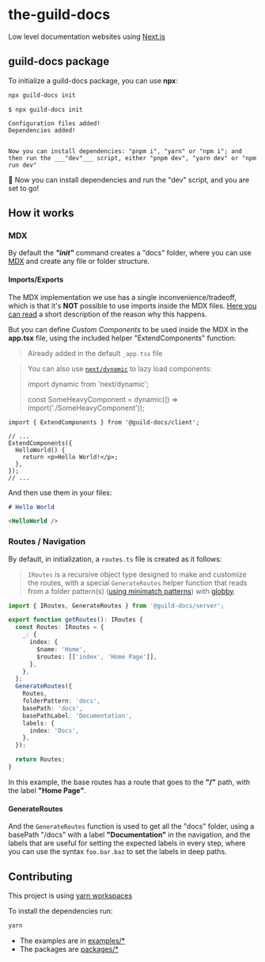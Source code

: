 # the-guild-docs

Low level documentation websites using [Next.js](https://nextjs.org/)

## guild-docs package

To initialize a guild-docs package, you can use **npx**:

```bash
npx guild-docs init
```

```
$ npx guild-docs init

Configuration files added!
Dependencies added!


Now you can install dependencies: "pnpm i", "yarn" or "npm i"; and then run the ___"dev"___ script, either "pnpm dev", "yarn dev" or "npm run dev"
```

🎉 Now you can install dependencies and run the "dev" script, and you are set to go!

## How it works

### MDX

By default the **_"init"_** command creates a "docs" folder, where you can use [MDX](https://mdxjs.com/) and create any file or folder structure.

#### Imports/Exports

The MDX implementation we use has a single inconvenience/tradeoff, which is that it's **NOT** possible to use imports inside the MDX files. [Here you can read](https://github.com/hashicorp/next-mdx-remote#import--export) a short description of the reason why this happens.

But you can define _Custom Components_ to be used inside the MDX in the **app.tsx** file, using the included helper "ExtendComponents" function:

> Already added in the default `_app.tsx` file

> You can also use [`next/dynamic`](https://nextjs.org/docs/advanced-features/dynamic-import) to lazy load components:
>
> import dynamic from 'next/dynamic';
>
> const SomeHeavyComponent = dynamic(() => import('./SomeHeavyComponent'));

```tsx
import { ExtendComponents } from '@guild-docs/client';

// ...
ExtendComponents({
  HelloWorld() {
    return <p>Hello World!</p>;
  },
});
// ...
```

And then use them in your files:

```md
# Hello World

<HelloWorld />

```

### Routes / Navigation

By default, in initialization, a `routes.ts` file is created as it follows:

> `IRoutes` is a recursive object type designed to make and customize the routes, with a special `GenerateRoutes` helper function that reads from a folder pattern(s) ([using minimatch patterns](https://globster.xyz/)) with [globby](https://github.com/sindresorhus/globby).

```ts
import { IRoutes, GenerateRoutes } from '@guild-docs/server';

export function getRoutes(): IRoutes {
  const Routes: IRoutes = {
    _: {
      index: {
        $name: 'Home',
        $routes: [['index', 'Home Page']],
      },
    },
  };
  GenerateRoutes({
    Routes,
    folderPattern: 'docs',
    basePath: 'docs',
    basePathLabel: 'Documentation',
    labels: {
      index: 'Docs',
    },
  });

  return Routes;
}
```

In this example, the base routes has a route that goes to the **"/"** path, with the label **"Home Page"**.

#### GenerateRoutes

And the `GenerateRoutes` function is used to get all the "docs" folder, using a basePath "/docs" with a label **"Documentation"** in the navigation, and the labels that are useful for setting the expected labels in every step, where you can use the syntax `foo.bar.baz` to set the labels in deep paths.

## Contributing

This project is using [yarn workspaces](https://classic.yarnpkg.com/lang/en/docs/workspaces)

To install the dependencies run:

```bash
yarn
```

- The examples are in [examples/\*](/examples/)
- The packages are [packages/\*](/packages/)
